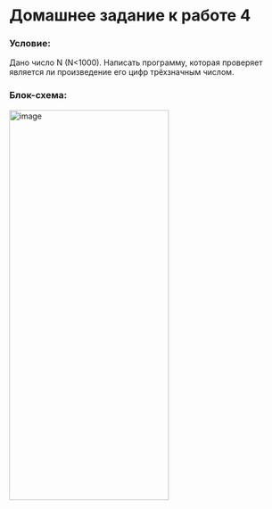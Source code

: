 # Домашнее задание к работе 4
### Условие:
Дано число N (N<1000). Написать программу, которая проверяет является ли произведение его цифр трёхзначным числом.
### Блок-схема:
<img width="286" height="700" alt="image" src="https://github.com/user-attachments/assets/9efc7c89-0593-4949-a7f2-25fb34243f10" />
